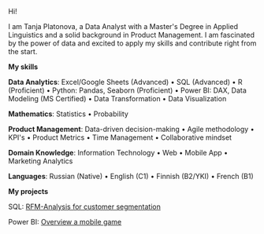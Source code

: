 Hi! 

I am Tanja Platonova, a Data Analyst with a Master's Degree in Applied Linguistics and a solid background in Product Management. I am fascinated by the power of data and excited to apply my skills and contribute right from the start.

**My skills**

**Data Analytics**: Excel/Google Sheets (Advanced) • SQL (Advanced) • R (Proficient) • Python: Pandas, Seaborn (Proficient) • Power BI: DAX, Data Modeling (MS Certified) • Data Transformation • Data Visualization 

**Mathematics**: Statistics • Probability 

**Product Management**: Data-driven decision-making • Agile methodology • KPI's • Product Metrics • Time Management • Collaborative mindset 

**Domain Knowledge**: Information Technology • Web • Mobile App • Marketing Analytics 

**Languages**: Russian (Native) • English (C1) • Finnish (B2/YKI) • French (B1)

**My projects**

SQL: [RFM-Analysis for customer segmentation](https://github.com/redpanda-fi/rfm_sql)

Power BI: [Overview a mobile game](https://github.com/redpanda-fi/PowerBI_NNGame)
